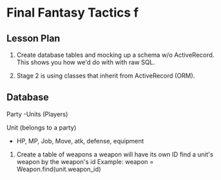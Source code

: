 # Final Fantasy Tactics f

## Lesson Plan

1. Create database tables and mocking up a schema w/o ActiveRecord.
    This shows you how we'd do with with raw SQL.

2. Stage 2 is using classes that inherit from ActiveRecord (ORM).
## Database

Party
-Units (Players)

Unit (belongs to a party)
- HP, MP, Job, Move, atk, defense, equipment

1. Create a table of weapons
a weapon will have its own ID
find a unit's weapon by the weapon's id
Example: weapon = Weapon.find(unit.weapon_id)